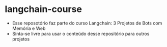 # langchain-course
- Esse reposotório faz parte do curso Langchain: 3 Projetos de Bots com Memória e Web
- Sinta-se livre para usar o conteúdo desse repositório para outros projetos
